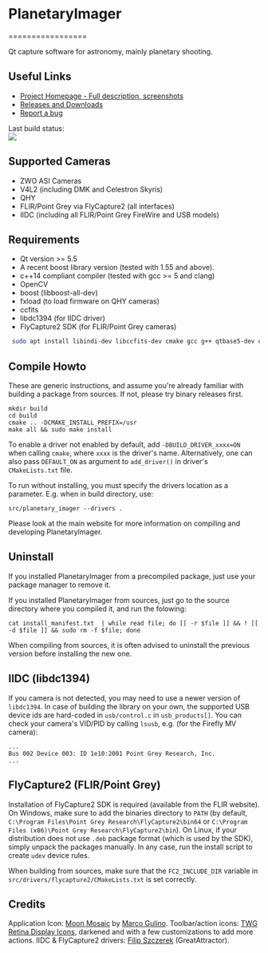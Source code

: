 # PlanetaryImager
=================

Qt capture software for astronomy, mainly planetary shooting.


Useful Links
------------

 * [Project Homepage - Full description, screenshots](http://planetaryimager.gulinux.net)
 * [Releases and Downloads](https://github.com/GuLinux/PlanetaryImager/releases)
 * [Report a bug](https://github.com/GuLinux/PlanetaryImager/issues)
 
 
Last build status:  
[![](https://api.travis-ci.org/GuLinux/PlanetaryImager.svg?branch=master)](https://travis-ci.org/GuLinux/PlanetaryImager?target=_blank)


 
Supported Cameras
-----------------

 - ZWO ASI Cameras
 - V4L2 (including DMK and Celestron Skyris)
 - QHY
 - FLIR/Point Grey via FlyCapture2 (all interfaces)
 - IIDC (including all FLIR/Point Grey FireWire and USB models)


Requirements
------------
 * Qt version >= 5.5
 * A recent boost library version (tested with 1.55 and above).
 * c++14 compliant compiler (tested with gcc >= 5 and clang)
 * OpenCV
 * boost (libboost-all-dev)
 * fxload (to load firmware on QHY cameras)
 * ccfits
 * libdc1394 (for IIDC driver)
 * FlyCapture2 SDK (for FLIR/Point Grey cameras)

```bash
 sudo apt install libindi-dev libccfits-dev cmake gcc g++ qtbase5-dev qtchooser qt5-qmake qtbase5-dev-tools qt5-qmltooling-plugins qtdeclarative5-dev build-essential libboost-system-dev libboost-thread-dev libboost-program-options-dev libboost-test-dev libopencv-dev 

```
 
Compile Howto
-------------

These are generic instructions, and assume you're already familiar with building a package from sources.
If not, please try binary releases first.

    mkdir build
    cd build
    cmake .. -DCMAKE_INSTALL_PREFIX=/usr
    make all && sudo make install

To enable a driver not enabled by default, add `-DBUILD_DRIVER_xxxx=ON` when calling `cmake`, where `xxxx` is the driver's name. Alternatively, one can also pass `DEFAULT_ON` as argument to `add_driver()` in driver's `CMakeLists.txt` file.

To run without installing, you must specify the drivers location as a parameter. E.g. when in build directory, use:


    src/planetary_imager --drivers .
    
Please look at the main website for more information on compiling and developing PlanetaryImager.


Uninstall
---------

If you installed PlanetaryImager from a precompiled package, just use your package manager to remove it.

If you installed PlanetaryImager from sources, just go to the source directory where you compiled it, and run the folowing:
```
cat install_manifest.txt  | while read file; do [[ -r $file ]] && ! [[ -d $file ]] && sudo rm -f $file; done
```

When compiling from sources, it is often advised to uninstall the previous version before installing the new one.


 
IIDC (libdc1394)
----------------

If you camera is not detected, you may need to use a newer version of `libdc1394`. In case of building the library on your own, the supported USB device ids are hard-coded in `usb/control.c` in `usb_products[]`. You can check your camera's VID/PID by calling `lsusb`, e.g. (for the Firefly MV camera):

    ...
    Bus 002 Device 003: ID 1e10:2001 Point Grey Research, Inc.
    ...
    
    
FlyCapture2 (FLIR/Point Grey)
-----------------------------

Installation of FlyCapture2 SDK is required (available from the FLIR website). On Windows, make sure to add the binaries directory to `PATH` (by default, `C:\Program Files\Point Grey Research\FlyCapture2\bin64` or `C:\Program Files (x86)\Point Grey Research\FlyCapture2\bin`). On Linux, if your distribution does not use `.deb` package format (which is used by the SDK), simply unpack the packages manually. In any case, run the install script to create `udev` device rules.

When building from sources, make sure that the `FC2_INCLUDE_DIR` variable in `src/drivers/flycapture2/CMakeLists.txt` is set correctly.

 
Credits
-------

Application Icon: [Moon Mosaic](https://www.iconfinder.com/icons/37878/hat_planet_saturn_icon) by [Marco Gulino](https://gulinux.net).
Toolbar/action icons: [TWG Retina Display Icons](http://blog.twg.ca/2010/11/retina-display-icon-set/), darkened and with a few customizations to add more actions.
IIDC & FlyCapture2 drivers: [Filip Szczerek](ga.software@yahoo.com) (GreatAttractor).

